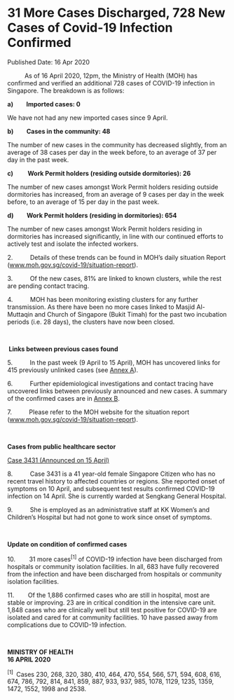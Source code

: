 <html>
    <meta http-equiv="Content-Type" content="text/html; charset=utf-8"/>
    <meta charset="utf-8"/>
    <title>31 More Cases Discharged, 728 New Cases of Covid-19 Infection Confirmed</title>
    <body><h1>31 More Cases Discharged, 728 New Cases of Covid-19 Infection Confirmed</h1>
    <p>Published Date: 16 Apr 2020</p> <p>&nbsp;&nbsp;&nbsp;&nbsp;&nbsp;&nbsp;&nbsp;&nbsp;&nbsp; As of 16 April 2020, 12pm, the Ministry of Health (MOH) has confirmed and verified an additional 728 cases of COVID-19 infection in Singapore. The breakdown is as follows: </p><p><strong>a)&nbsp;&nbsp;&nbsp;&nbsp;&nbsp;&nbsp;&nbsp;&nbsp; Imported cases: 0 </strong></p><p>We have not had any new imported cases since 9 April.&nbsp; </p><p><strong>b)&nbsp;&nbsp;&nbsp;&nbsp;&nbsp;&nbsp;&nbsp;&nbsp; Cases in the community: 48</strong></p><p>The number of new cases in the community has decreased slightly, from an average of 38 cases per day in the week before, to an average of 37 per day in the past week.&nbsp; </p><p><strong>c)&nbsp;&nbsp;&nbsp;&nbsp;&nbsp;&nbsp;&nbsp;&nbsp;&nbsp; Work Permit holders (residing outside dormitories): 26</strong></p><p>The number of new cases amongst Work Permit holders residing outside dormitories has increased, from an average of 9 cases per day in the week before, to an average of 15 per day in the past week.&nbsp; </p><p><strong>d)&nbsp;&nbsp;&nbsp;&nbsp;&nbsp;&nbsp;&nbsp;&nbsp; Work Permit holders (residing in dormitories): 654</strong></p><p>The number of new cases amongst Work Permit holders residing in dormitories has increased significantly, in line with our continued efforts to actively test and isolate the infected workers. </p><p>2.&nbsp;&nbsp;&nbsp;&nbsp;&nbsp;&nbsp;&nbsp;&nbsp;&nbsp; Details of these trends can be found in MOH’s daily situation Report (<a title="" href="http://www.moh.gov.sg/covid-19/situation-report" target="_blank" data-saferedirecturl="https://www.google.com/url?q=http://www.moh.gov.sg/covid-19/situation-report&amp;source=gmail&amp;ust=1587136299178000&amp;usg=AFQjCNFCnuu42HagxaYEadjOF1wLFP4D6A">www.moh.gov.sg/covid-19/<wbr>situation-report</a>). </p><p>3.&nbsp;&nbsp;&nbsp;&nbsp;&nbsp;&nbsp;&nbsp;&nbsp;&nbsp; Of the new cases, 81% are linked to known clusters, while the rest are pending contact tracing. </p><p>4.&nbsp;&nbsp;&nbsp;&nbsp;&nbsp;&nbsp;&nbsp;&nbsp;&nbsp; MOH has been monitoring existing clusters for any further transmission. As there have been no more cases linked to Masjid Al-Muttaqin and Church of Singapore (Bukit Timah) for the past two incubation periods (i.e. 28 days), the clusters have now been closed. </p><p>&nbsp;</p><p><strong>&nbsp;Links between previous cases found</strong></p><p>5.&nbsp;&nbsp;&nbsp;&nbsp;&nbsp;&nbsp;&nbsp;&nbsp;&nbsp; In the past week (9 April to 15 April), MOH has uncovered links for 415 previously unlinked cases (see <a title="Annex A" href="/docs/librariesprovider5/pressroom/annex-a_16-4.pdf?sfvrsn=197956e_2">Annex A</a>). </p><p>6.&nbsp;&nbsp;&nbsp;&nbsp;&nbsp;&nbsp;&nbsp;&nbsp;&nbsp; Further epidemiological investigations and contact tracing have uncovered links between previously announced and new cases. A summary of the confirmed cases are in <a title="Annex B" href="/docs/librariesprovider5/pressroom/annex-b_16-4.pdf?sfvrsn=68678f17_2">Annex B</a>.</p><p>7.&nbsp;&nbsp;&nbsp;&nbsp;&nbsp;&nbsp;&nbsp;&nbsp;&nbsp; Please refer to the MOH website for the situation report (<a title="" href="http://www.moh.gov.sg/covid-19/situation-report" target="_blank" data-saferedirecturl="https://www.google.com/url?q=http://www.moh.gov.sg/covid-19/situation-report&amp;source=gmail&amp;ust=1587136299178000&amp;usg=AFQjCNFCnuu42HagxaYEadjOF1wLFP4D6A">www.moh.gov.sg/covid-19/<wbr>situation-report</a>). </p><p>&nbsp;</p><p><strong>Cases from public healthcare sector</strong></p><p><u>Case 3431 (Announced on 15 April) </u></p><p>8.&nbsp;&nbsp;&nbsp;&nbsp;&nbsp;&nbsp;&nbsp;&nbsp;&nbsp; Case 3431 is a 41 year-old female Singapore Citizen who has no recent travel history to affected countries or regions. She reported onset of symptoms on 10 April, and subsequent test results confirmed COVID-19 infection on 14 April. She is currently warded at Sengkang General Hospital.</p><p>9.&nbsp;&nbsp;&nbsp;&nbsp;&nbsp;&nbsp;&nbsp;&nbsp;&nbsp; She is employed as an administrative staff at KK Women’s and Children’s Hospital but had not gone to work since onset of symptoms.</p><p>&nbsp;</p><p><strong>Update on condition of confirmed cases</strong></p><p>10.&nbsp;&nbsp;&nbsp;&nbsp;&nbsp;&nbsp;&nbsp; 31 more cases<sup>[1]</sup> of COVID-19 infection have been discharged from hospitals or community isolation facilities. In all, 683 have fully recovered from the infection and have been discharged from hospitals or community isolation facilities. </p><p>11.&nbsp;&nbsp;&nbsp;&nbsp;&nbsp;&nbsp;&nbsp; Of the 1,886 confirmed cases who are still in hospital, most are stable or improving. 23 are in critical condition in the intensive care unit. 1,848 cases who are clinically well but still test positive for COVID-19 are isolated and cared for at community facilities. 10 have passed away from complications due to COVID-19 infection.</p><p>&nbsp;&nbsp;</p><p><strong>MINISTRY OF HEALTH<br>16 APRIL 2020</strong></p><p><sup>[1]&nbsp;</sup> Cases 230, 268, 320, 380, 410, 464, 470, 554, 566, 571, 594, 608, 616, 674, 786, 792, 814, 841, 859, 887, 933, 937, 985, 1078, 1129, 1235, 1359, 1472, 1552, 1998 and 2538.</p></body>
</html>